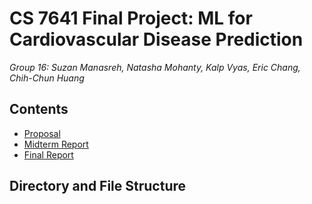 # CS 7641 Final Project: ML for Cardiovascular Disease Prediction

*Group 16: Suzan Manasreh, Natasha Mohanty, Kalp Vyas, Eric Chang, Chih-Chun Huang*

## Contents

- [Proposal](https://ml-cvd-prediction.github.io/docs/proposal)
- [Midterm Report](https://ml-cvd-prediction.github.io/docs/midterm_report)
- [Final Report]()

## Directory and File Structure
